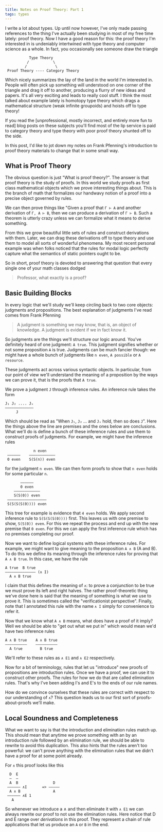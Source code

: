 ```yaml
---
title: Notes on Proof Theory: Part 1
tags: types
---
```


I write a lot about types. Up until now however, I've only made
passing references to the thing I've actually been studying in most of
my free time lately: proof theory. Now I have a good reason for this:
the proof theory I'm interested in is undeniably intertwined with type
theory and computer science as a whole. In fact, you occasionally see
someone draw the triangle


               Type Theory
              /           \
             /             \
     Proof Theory ---- Category Theory

Which nicely summarizes the lay of the land in the world I'm
interested in. People will often pick up something will understood on
one corner of the triangle and drag it off to another, producing a
flurry of new ideas and papers. It's all very exciting and leads to
really cool stuff. I think the most talked about example lately is
homotopy type theory which drags a mathematical structure (weak
infinite groupoids) and hoists off to type theory!

If you read the [unprofessional, mostly incorrect, and entirely more
fun to read] blog posts on these subjects you'll find most of the lip
service is paid to category theory and type theory with poor proof
theory shunted off to the side.

In this post, I'd like to jot down my notes on Frank Pfenning's
introduction to proof theory materials to change that in some small
way.

## What is Proof Theory

The obvious question is just "What is proof theory?". The answer is
that proof theory is the study of proofs. In this world we study
proofs as first class mathematical objects which we prove interesting
things about. This is the branch of math that formalizes our handwavy
notion of a proof into a precise object governed by rules.

We can then prove things like "Given a proof that `Γ ⊢ A` and another
derivation of `Γ, A ⊢ B`, then we can produce a derivation of
`Γ ⊢ B`. Such a theorem is utterly crazy unless we can formalize what
it means to derive something.

From this we grow beautiful little sets of rules and construct
derivations with them. Later, we can drag these derivations off to
type theory and use them to model all sorts of wonderful phenomena. My
most recent personal example was when folks noticed that the rules for
modal logic perfectly capture what the semantics of static pointers
ought to be.

So in short, proof theory is devoted to answering that question that
every single one of your math classes dodged

> Professor, what exactly is a proof?

## Basic Building Blocks

In every logic that we'll study we'll keep circling back to two core
objects: judgments and propositions. The best explanation of judgments
I've read comes from Frank Pfenning

> A judgment is something we may know, that is, an object of
> knowledge. A judgment is evident if we in fact know it.

So judgments are the things we'll structure our logic around. You've
definitely heard of one judgment: `A true`. This judgment signifies
whether or not some proposition `A` is true. Judgments can be much
fancier though: we might have a whole bunch of judgments like
`n even`, `A possible` or `A resource`.

These judgments act across various syntactic objects. In particular,
from our point of view we'll understand the meaning of a proposition
by the ways we can prove it, that is the proofs that `A true`.

We prove a judgment `J` through inference rules. An inference rule
takes the form

    J₁ J₂ .... Jₓ
    —————————————
         J

Which should be read as "When `J₁`, `J₂` ... and `Jₓ` hold, then so
does `J`". Here the things above the line are premises and the ones
below are conclusions. What we'll do is define a bunch of these
inference rules and use them to construct proofs of judgments. For
example, we might have the inference rules

                 n even
     ——————    ————————————
     0 even    S(S(n)) even

for the judgment `n even`. We can then form proofs to show that `n
even` holds for some particular `n`.


           ——————
           0 even
        ————————————
        S(S(0)) even
     ——————————————————
     S(S(S(S(0)))) even

This tree for example is evidence that `4 even` holds. We apply
second inference rule to `S(S(S(S(0))))` first. This leaves us with
one premise to show, `S(S(0)) even`. For this we repeat the process
and end up with the new premise that `0 even`. For this we can apply
the first inference rule which has no premises completing our proof.

Now we want to define logical systems with these inference rules. For
example, we might want to give meaning to the proposition `A ∧ B` (A
and B). To do this we define its meaning through the inference rules
for proving that `A ∧ B true`. In this case, we have the rule

    A true  B true
    —————————————— (∧ I)
      A ∧ B true

I claim that this defines the meaning of `∧`: to prove a conjunction
to be true we must prove its left and right halves. The rather
proof-theoretic thing we've done here is said that the meaning of
something is what we use to prove it. This is sometimes called the
"verificationist perspective". Finally, note that I annotated this
rule with the name `∧ I` simply for convenience to refer it.

Now that we know what `A ∧ B` means, what does have a proof of it
imply? Well we should be able to "get out what we put in" which would
mean we'd have two inference rules

    A ∧ B true    A ∧ B true
    ——————————    ——————————
      A true        B true

We'll refer to these rules as `∧ E1` and `∧ E2` respectively.

Now for a bit of terminology, rules that let us "introduce" new proofs
of propositions are introduction rules. Once we have a proof, we can
use it to construct other proofs. The rules for how we do that are
called elimination rules. That's why I've been adding I's and E's to
the ends of our rule names.

How do we convince ourselves that these rules are correct with
respect to our understanding of `∧`? This question leads us to our
first sort of proofs-about-proofs we'll make.

## Local Soundness and Completeness

What we want to say is that the introduction and elimination rules
match up. This should mean that anytime we prove something with an by
an introduction rule followed by an elimination rule, we should be
able to rewrite to avoid this duplication. This also hints that the
rules aren't too powerful: we can't prove anything with the
elimination rules that we didn't have a proof for at some point
already.

For `∧` this proof looks like this

      D  E
      –  –
      A  B                D
     —————— ∧I       => —————
      A ∧ B               A
     —————— ∧E 1
       A

So whenever we introduce a ∧ and then eliminate it with `∧ E1` we can
always rewrite our proof to not use the elimination rules. Here notice
that D and E range over *derivations* in this proof. They represent a
chain of rule applications that let us produce an `A` or `B` in the
end.
